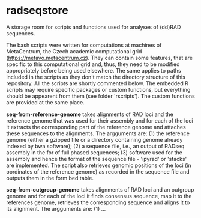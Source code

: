 # radseqstore
A storage room for scripts and functions used for analyses of (dd)RAD sequences.

The bash scripts were written for computations at machines of MetaCentrum, the Czech academic computational grid (https://metavo.metacentrum.cz). They can contain some features, that are specific to this computational grid and, thus, they need to be modified appropriately before being used elsewhere. The same applies to paths included in the scripts as they don't match the directory structure of this repository. All the scripts are shortly commented below. The embedded R scripts may require specific packages or custom functions, but everything should be appearent from them (see folder 'rscripts'). The custom functions are provided at the same place.

**seq-from-reference-genome**
takes alignments of RAD loci and the reference genome that was used for their assembly and for each of the loci it extracts the corresponding part of the reference genome and attaches these sequences to the alignments. The argguments are: (1) the reference genome (either a gzipped file or a directory containing genome already indexed by bwa software); (2) a sequence file, i.e., an output of RADseq assembly in the for of full phased sequences; (3) software used for the assembly and hence the format of the sequence file - 'ipyrad' or 'stacks' are implemented. The script also retrieves genomic positions of the loci (in oordinates of the reference genome) as recorded in the sequence file and outputs them in the form bed table.

**seq-from-outgroup-genome**
takes alignments of RAD loci and an outgroup genome and for each of the loci it finds consensus sequence, map it to the references genome, retrieves the corresponding sequence and aligns it to its alignment. The argguments are: (1) ...
